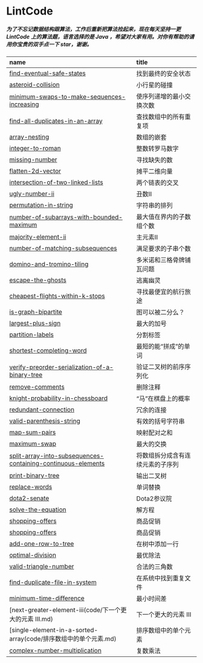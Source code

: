 # LintCode

##### 为了不忘记数据结构跟算法，工作后重新把算法捡起来，现在每天坚持一更 LintCode 上的算法题，语言选择的是 Java ，希望对大家有用。对你有帮助的请用你宝贵的双手点一下 star，谢谢。


| name                                                | title                                      |
| :-------------------------------------------------- | :----------------------------------------- |
| [find-eventual-safe-states](code/找到最终的安全状态.md)        | 找到最终的安全状态                      |
| [asteroid-collision](code/小行星的碰撞.md)                  | 小行星的碰撞                                     |
| [minimum-swaps-to-make-sequences-increasing](code/使序列递增的最小交换次数.md)                | 使序列递增的最小交换次数                                     |
| [find-all-duplicates-in-an-array](code/查找数组中的所有重复项.md)                | 查找数组中的所有重复项                                     |
| [array-nesting](code/数组的嵌套.md)                | 数组的嵌套                                     |
| [integer-to-roman](code/整数转罗马数字.md)                | 整数转罗马数字                                     |
| [missing-number](code/寻找缺失的数.md)                | 寻找缺失的数                                     |
| [flatten-2d-vector](code/摊平二维向量.md)                | 摊平二维向量                                     |
| [intersection-of-two-linked-lists](code/两个链表的交叉.md)                | 两个链表的交叉                                     |
| [ugly-number-ii](code/丑数II.md)                | 丑数II                                     |
| [permutation-in-string](code/字符串的排列.md)                | 字符串的排列                                     |
| [number-of-subarrays-with-bounded-maximum](code/最大值在界内的子数组个数.md)                | 最大值在界内的子数组个数                                     |
| [majority-element-ii](code/主元素II.md)                | 主元素II                                     |
| [number-of-matching-subsequences](code/满足要求的子串个数.md)                | 满足要求的子串个数                                     |
| [domino-and-tromino-tiling](code/多米诺和三格骨牌铺瓦问题.md)                | 多米诺和三格骨牌铺瓦问题                                     |
| [escape-the-ghosts](code/逃离幽灵.md)                | 逃离幽灵                                     |
| [cheapest-flights-within-k-stops](code/寻找最便宜的航行旅途.md)                | 寻找最便宜的航行旅途                                     |
| [is-graph-bipartite](code/图可以被二分么？.md)                | 图可以被二分么？                                     |
| [largest-plus-sign](code/最大的加号.md)                | 最大的加号                                     |
| [partition-labels](code/分割标签.md)                | 分割标签                                     |
| [shortest-completing-word](code/最短的能“拼成”的单词.md)                | 最短的能“拼成”的单词                                     |
| [verify-preorder-serialization-of-a-binary-tree](code/验证二叉树的前序序列化.md)                | 验证二叉树的前序序列化                                     |
| [remove-comments](code/删除注释.md)                | 删除注释                                     |
| [knight-probability-in-chessboard](code/“马”在棋盘上的概率.md)                | “马”在棋盘上的概率                                     |
| [redundant-connection](code/冗余的连接.md)                | 冗余的连接                                     |
| [valid-parenthesis-string](code/有效的括号字符串.md)                | 有效的括号字符串                                     |
| [map-sum-pairs](code/映射配对之和.md)                | 映射配对之和                                     |
| [maximum-swap](code/最大的交换.md)                | 最大的交换                                     |
| [split-array-into-subsequences-containing-continuous-elements](code/将数组拆分成含有连续元素的子序列.md)                | 将数组拆分成含有连续元素的子序列                                     |
| [print-binary-tree](code/输出二叉树.md)                | 输出二叉树                                     |
| [replace-words](code/单词替换.md)                | 单词替换                                     |
| [dota2-senate](code/Dota2参议院.md)                | Dota2参议院                                     |
| [solve-the-equation](code/解方程.md)                | 解方程                                    |
| [shopping-offers](code/商品促销.md)                | 商品促销                                    |
| [shopping-offers](code/商品促销.md)                | 商品促销                                    |
| [add-one-row-to-tree](code/在树中添加一行.md)                | 在树中添加一行                                    |
| [optimal-division](code/最优除法.md)                | 最优除法                                    |
| [valid-triangle-number](code/合法的三角数.md)                | 合法的三角数                                    |
| [find-duplicate-file-in-system](code/在系统中找到重复文件.md)                | 在系统中找到重复文件                                    |
| [minimum-time-difference](code/最小时间差.md)                | 最小时间差                                    |
| [next-greater-element-iii(code/下一个更大的元素 III.md)                | 下一个更大的元素 III                                   |
| [single-element-in-a-sorted-array(code/排序数组中的单个元素.md)                | 排序数组中的单个元素                                    |
| [complex-number-multiplication](code/复数乘法.md)                | 复数乘法                                    |



